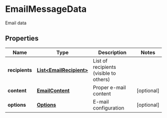 

# EmailMessageData

Email data

## Properties

Name | Type | Description | Notes
------------ | ------------- | ------------- | -------------
**recipients** | [**List&lt;EmailRecipient&gt;**](EmailRecipient.md) | List of recipients (visible to others) | 
**content** | [**EmailContent**](EmailContent.md) | Proper e-mail content |  [optional]
**options** | [**Options**](Options.md) | E-mail configuration |  [optional]



